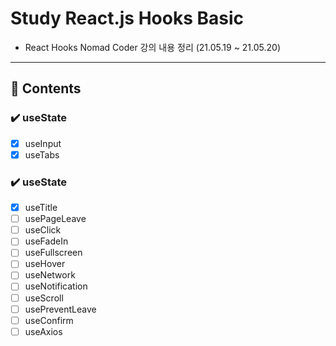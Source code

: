 # Study React.js Hooks Basic

- React Hooks Nomad Coder 강의 내용 정리 (21.05.19 ~ 21.05.20)

---

## 📌 Contents

### ✔️ useState

- [x] useInput
- [x] useTabs

### ✔️ useState

- [x] useTitle
- [ ] usePageLeave
- [ ] useClick
- [ ] useFadeIn
- [ ] useFullscreen
- [ ] useHover
- [ ] useNetwork
- [ ] useNotification
- [ ] useScroll
- [ ] usePreventLeave
- [ ] useConfirm
- [ ] useAxios
